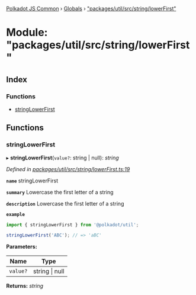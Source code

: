[Polkadot JS Common](../README.md) › [Globals](../globals.md) › ["packages/util/src/string/lowerFirst"](_packages_util_src_string_lowerfirst_.md)

# Module: "packages/util/src/string/lowerFirst"

## Index

### Functions

* [stringLowerFirst](_packages_util_src_string_lowerfirst_.md#stringlowerfirst)

## Functions

###  stringLowerFirst

▸ **stringLowerFirst**(`value?`: string | null): *string*

*Defined in [packages/util/src/string/lowerFirst.ts:19](https://github.com/polkadot-js/common/blob/27ae1186/packages/util/src/string/lowerFirst.ts#L19)*

**`name`** stringLowerFirst

**`summary`** Lowercase the first letter of a string

**`description`** 
Lowercase the first letter of a string

**`example`** 
<BR>

```javascript
import { stringLowerFirst } from '@polkadot/util';

stringLowerFirst('ABC'); // => 'aBC'
```

**Parameters:**

Name | Type |
------ | ------ |
`value?` | string &#124; null |

**Returns:** *string*
